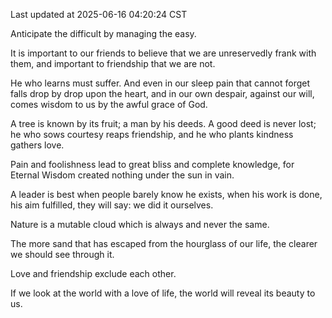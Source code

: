Last updated at 2025-06-16 04:20:24 CST

Anticipate the difficult by managing the easy.

It is important to our friends to believe that we are unreservedly frank with them, and important to friendship that we are not.

He who learns must suffer. And even in our sleep pain that cannot forget falls drop by drop upon the heart, and in our own despair, against our will, comes wisdom to us by the awful grace of God.

A tree is known by its fruit; a man by his deeds. A good deed is never lost; he who sows courtesy reaps friendship, and he who plants kindness gathers love.

Pain and foolishness lead to great bliss and complete knowledge, for Eternal Wisdom created nothing under the sun in vain.

A leader is best when people barely know he exists, when his work is done, his aim fulfilled, they will say: we did it ourselves.

Nature is a mutable cloud which is always and never the same.

The more sand that has escaped from the hourglass of our life, the clearer we should see through it.

Love and friendship exclude each other.

If we look at the world with a love of life, the world will reveal its beauty to us.

